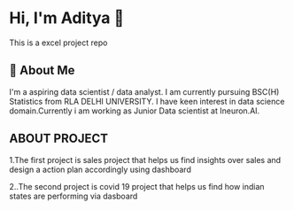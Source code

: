 
# Hi, I'm Aditya 👋

This is a excel project repo


## 🚀 About Me
I'm a aspiring data scientist / data analyst. I am currently pursuing BSC(H) Statistics from RLA DELHI UNIVERSITY.
I have keen interest in data science domain.Currently i am working as Junior Data scientist at Ineuron.AI.



  
## ABOUT PROJECT

1.The first project is sales project that helps us find insights 
over sales and design a action plan accordingly using dashboard

2..The second  project is covid 19 project that helps us find how indian states are performing via dasboard